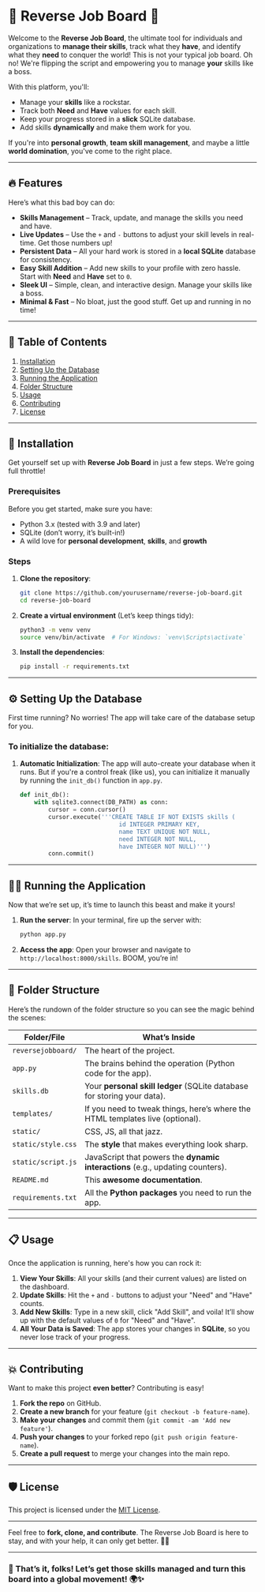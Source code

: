 # 🚀 **Reverse Job Board** 🌟

Welcome to the **Reverse Job Board**, the ultimate tool for individuals and organizations to **manage their skills**, track what they **have**, and identify what they **need** to conquer the world! This is not your typical job board. Oh no! We're flipping the script and empowering you to manage **your** skills like a boss.

With this platform, you'll:
- Manage your **skills** like a rockstar.
- Track both **Need** and **Have** values for each skill.
- Keep your progress stored in a **slick** SQLite database.
- Add skills **dynamically** and make them work for you.

If you're into **personal growth**, **team skill management**, and maybe a little **world domination**, you've come to the right place.

---

## 🔥 Features

Here’s what this bad boy can do:

- **Skills Management** – Track, update, and manage the skills you need and have.
- **Live Updates** – Use the `+` and `-` buttons to adjust your skill levels in real-time. Get those numbers up!
- **Persistent Data** – All your hard work is stored in a **local SQLite** database for consistency.
- **Easy Skill Addition** – Add new skills to your profile with zero hassle. Start with **Need** and **Have** set to `0`.
- **Sleek UI** – Simple, clean, and interactive design. Manage your skills like a boss.
- **Minimal & Fast** – No bloat, just the good stuff. Get up and running in no time!

---

## 📜 Table of Contents

1. [Installation](#installation)
2. [Setting Up the Database](#setting-up-the-database)
3. [Running the Application](#running-the-application)
4. [Folder Structure](#folder-structure)
5. [Usage](#usage)
6. [Contributing](#contributing)
7. [License](#license)

---

## 🚀 Installation

Get yourself set up with **Reverse Job Board** in just a few steps. We’re going full throttle!

### Prerequisites

Before you get started, make sure you have:
- Python 3.x (tested with 3.9 and later)
- SQLite (don’t worry, it’s built-in!)
- A wild love for **personal development**, **skills**, and **growth**

### Steps

1. **Clone the repository**:
   ```bash
   git clone https://github.com/yourusername/reverse-job-board.git
   cd reverse-job-board
   ```

2. **Create a virtual environment** (Let’s keep things tidy):
   ```bash
   python3 -m venv venv
   source venv/bin/activate  # For Windows: `venv\Scripts\activate`
   ```

3. **Install the dependencies**:
   ```bash
   pip install -r requirements.txt
   ```

---

## ⚙️ Setting Up the Database

First time running? No worries! The app will take care of the database setup for you.

### To initialize the database:

1. **Automatic Initialization**: 
   The app will auto-create your database when it runs. But if you're a control freak (like us), you can initialize it manually by running the `init_db()` function in `app.py`.

   ```python
   def init_db():
       with sqlite3.connect(DB_PATH) as conn:
           cursor = conn.cursor()
           cursor.execute('''CREATE TABLE IF NOT EXISTS skills (
                               id INTEGER PRIMARY KEY,
                               name TEXT UNIQUE NOT NULL,
                               need INTEGER NOT NULL,
                               have INTEGER NOT NULL)''')
           conn.commit()
   ```

---

## 🏃‍♂️ Running the Application

Now that we’re set up, it’s time to launch this beast and make it yours! 

1. **Run the server**:
   In your terminal, fire up the server with:

   ```bash
   python app.py
   ```

2. **Access the app**:
   Open your browser and navigate to `http://localhost:8000/skills`. BOOM, you’re in!

---

## 📂 Folder Structure

Here’s the rundown of the folder structure so you can see the magic behind the scenes:

| **Folder/File**         | **What’s Inside**                                                                 |
|-------------------------|-----------------------------------------------------------------------------------|
| `reversejobboard/`       | The heart of the project.                                                         |
| `app.py`                 | The brains behind the operation (Python code for the app).                        |
| `skills.db`              | Your **personal skill ledger** (SQLite database for storing your data).          |
| `templates/`             | If you need to tweak things, here’s where the HTML templates live (optional).     |
| `static/`                | CSS, JS, all that jazz.                                                           |
| `static/style.css`       | The **style** that makes everything look sharp.                                   |
| `static/script.js`       | JavaScript that powers the **dynamic interactions** (e.g., updating counters).    |
| `README.md`              | This **awesome documentation**.                                                   |
| `requirements.txt`       | All the **Python packages** you need to run the app.                              |

---

## 📋 Usage

Once the application is running, here's how you can rock it:

1. **View Your Skills**: All your skills (and their current values) are listed on the dashboard.
2. **Update Skills**: Hit the `+` and `-` buttons to adjust your "Need" and "Have" counts.
3. **Add New Skills**: Type in a new skill, click "Add Skill", and voila! It’ll show up with the default values of `0` for "Need" and "Have".
4. **All Your Data is Saved**: The app stores your changes in **SQLite**, so you never lose track of your progress.

---

## 💥 Contributing

Want to make this project **even better**? Contributing is easy!

1. **Fork the repo** on GitHub.
2. **Create a new branch** for your feature (`git checkout -b feature-name`).
3. **Make your changes** and commit them (`git commit -am 'Add new feature'`).
4. **Push your changes** to your forked repo (`git push origin feature-name`).
5. **Create a pull request** to merge your changes into the main repo.

---

## 🛡️ License

This project is licensed under the [MIT License](LICENSE).

---

Feel free to **fork, clone, and contribute**. The Reverse Job Board is here to stay, and with your help, it can only get better. 🚀💡

---

### 🎉 That’s it, folks! Let’s get those skills managed and turn this board into a global movement! 🌍✨
